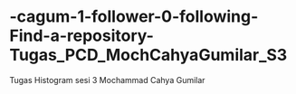 # -cagum-1-follower-0-following-Find-a-repository-Tugas_PCD_MochCahyaGumilar_S3
Tugas Histogram sesi 3 Mochammad Cahya Gumilar

